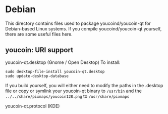 
Debian
====================
This directory contains files used to package youcoind/youcoin-qt
for Debian-based Linux systems. If you compile youcoind/youcoin-qt yourself, there are some useful files here.

## youcoin: URI support ##


youcoin-qt.desktop  (Gnome / Open Desktop)
To install:

	sudo desktop-file-install youcoin-qt.desktop
	sudo update-desktop-database

If you build yourself, you will either need to modify the paths in
the .desktop file or copy or symlink your youcoin-qt binary to `/usr/bin`
and the `../../share/pixmaps/youcoin128.png` to `/usr/share/pixmaps`

youcoin-qt.protocol (KDE)

